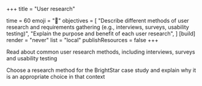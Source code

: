 +++
title = "User research"

time = 60
emoji = "🤖"
objectives = [
    "Describe different methods of user research and requirements gathering (e.g., interviews, surveys, usability testing)", 
    "Explain the  purpose and benefit of each user research",
]
[build]
  render = "never"
  list = "local"
  publishResources = false
+++

Read about common user research methods, including interviews, surveys and usability testing 

Choose a research method for the BrightStar case study and explain why it is an appropriate choice in that context
